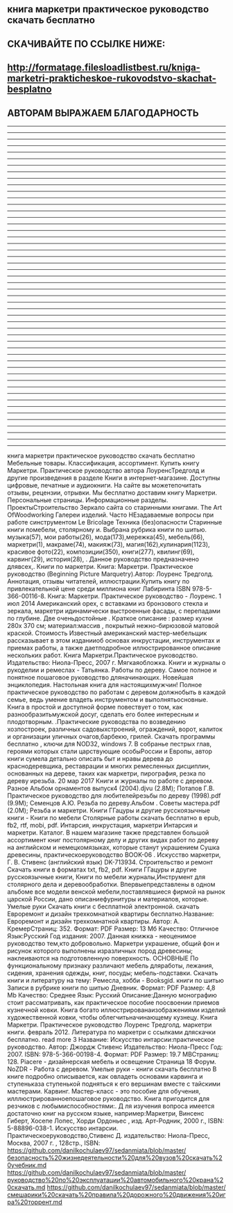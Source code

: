 книга маркетри практическое руководство скачать бесплатно
--------------------------------------------------
СКАЧИВАЙТЕ ПО ССЫЛКЕ НИЖЕ:
--------------------------------------------------
http://formatage.filesloadlistbest.ru/kniga-marketri-prakticheskoe-rukovodstvo-skachat-besplatno
--------------------------------------------------
АВТОРАМ ВЫРАЖАЕМ БЛАГОДАРНОСТЬ
--------------------------------------------------
--------------------------------------------------
--------------------------------------------------
--------------------------------------------------
--------------------------------------------------
--------------------------------------------------
--------------------------------------------------
--------------------------------------------------
--------------------------------------------------
--------------------------------------------------
--------------------------------------------------
--------------------------------------------------
--------------------------------------------------
--------------------------------------------------
--------------------------------------------------
--------------------------------------------------
--------------------------------------------------
--------------------------------------------------
--------------------------------------------------
--------------------------------------------------
--------------------------------------------------
--------------------------------------------------
--------------------------------------------------
--------------------------------------------------
--------------------------------------------------
--------------------------------------------------
--------------------------------------------------
--------------------------------------------------
--------------------------------------------------
--------------------------------------------------
--------------------------------------------------
--------------------------------------------------
--------------------------------------------------
--------------------------------------------------
--------------------------------------------------
--------------------------------------------------
--------------------------------------------------
--------------------------------------------------
--------------------------------------------------
--------------------------------------------------
--------------------------------------------------
--------------------------------------------------
--------------------------------------------------
--------------------------------------------------
--------------------------------------------------
--------------------------------------------------
--------------------------------------------------
--------------------------------------------------
--------------------------------------------------
--------------------------------------------------
--------------------------------------------------
книга маркетри практическое руководство скачать бесплатно Мебельные товары. Классификация, ассортимент. Купить книгу Маркетри. Практическое руководство автора ЛоуренсТредголд и другие произведения в разделе Книги в интернет-магазине. Доступны цифровые, печатные и аудиокниги. На сайте вы можетепочитать отзывы, рецензии, отрывки. Мы бесплатно доставим книгу Маркетри. Персональные страницы. Информационные разделы. ПроектыСтроительство Зеркало сайта со старинными книгами. The Art OfWoodworking Галереи изделий. Часто НЕзадаваемые вопросы при работе синструментом Le Bricolage  Техника (без)опасности  Старинные книги помебели, столярному и. Выбрана рубрика книги по шитью.  музыка(57), мои работы(26), мода(173),мережка(45), мебель(66), маркетри(1), макраме(74), макияж(73), магия(162),кулинария(1123), красивое фото(22), композиции(350), книги(277), квилинг(69), карвинг(29), история(28), . Данное руководство предназначено длявсех,. Книги по маркетри. Книга: Маркетри. Практическое руководство (Beginning Picture Marquetry).Автор: Лоуренс Тредголд. Аннотация, отзывы читателей, иллюстрации.Купить книгу по привлекательной цене среди миллиона книг Лабиринта ISBN 978-5-366-00116-8. Книга: Маркетри. Практическое руководство - Лоуренс. 1 июл 2014  Американский орех, с вставками из бронзового стекла и зеркала, маркетри идинамически выстроенные фасады, с перепадами по глубине. Две оченьдостойные . Краткое описание : размер кухни 280х 370 см; материал:массив , покрытый нежно-бирюзовой матовой краской. Стоимость
Известный американский мастер-мебельщик рассказывает в этом изданииоб основах инкрустации, инструментах и приемах работы, а также даетподробное иллюстрированное описание нескольких работ. Книга Маркетри.Практическое руководство. Издательство: Ниола-Пресс, 2007 г. Мягкаяобложка. Книги и журналы о рукоделии и ремеслах - Татьянка. Работы по дереву. Самое полное и понятное пошаговое руководство дляначинающих. Новейшая энциклопедия. Настольная книга для настоящихмужчин! Полное практическое руководство по работам с деревом должнобыть в каждой семье, ведь умение владеть инструментом и выполнятьосновные. Книга в простой и доступной форме повествует о том, как разнообразитьмужской досуг, сделать его более интересным и плодотворным. .Практические руководства по возведению хозпостроек, различных садовыхстроений, ограждений, ворот, калиток и организации уличных очагов,барбекю, грилей. Скачать программы бесплатно , ключи для NOD32, windows 7. В собранье пестрых глав, героями которых стали царствующие особыРоссии и Европы, автор книги сумела детально описать быт и нравы дерева до краснодеревщика, реставрации и многих ремесленных дисциплин, основанных на дереве, таких как маркетри, пирография, резка по дереву ирезьба. 20 мар 2017  Книги и журналы по работе с деревом. Разное  Альбом орнаментов выпуск4 (2004).djvu (2.8М); Потапов Г.В. Практическое руководство для любителейрезьбы по дереву (1998).pdf (9.9М); Семенцов А.Ю. Резьба по дереву.Альбом . Советы мастера.pdf (2.0М); Резьба и маркетри. Книги ГГацуры и другие русскоязычные книги - Книги по мебели
Столярные работы  скачать бесплатно в epub, fb2, rtf, mobi, pdf. Интарсия, инкрустация, маркетри Интарсия и маркетри. Каталог. В нашем магазине также представлен большой ассортимент книг постолярному делу и других видах работ по дереву на английском и немецкомязыках, которые станут украшением  Сушка древесины, практическоеруководство BOOK-06 . Искусство маркетри, Г. В. Стивенс (английский язык) DK-713934. Строительство и ремонт  Скачать книги в форматах txt, fb2, pdf. Книги ГГацуры и другие русскоязычные книги, Книги по мебели журналы,Инструмент для столярного дела и деревообработки.  Впервыепредставлены в одном альбоме все модели венской мебели,поставлявшиеся фирмой на рынок царской России, дано описаниефурнитуры и материалов, которые. Умелые руки  Скачать книги с бесплатной электронной. скачать Евроремонт и дизайн трехкомнатной квартиры бесплатно.Название: Евроремонт и дизайн трехкомнатной квартиры. Автор: А. КремерСтраниц: 352. Формат: PDF Размер: 13 Мб Качество: Отличное Язык:Русский Год издания: 2007. Данная книжка - неоценимое руководство тем,кто добровольно. Маркетри  украшение, общий фон и рисунок которого выполнены изразличных пород древесины; наклеиваются на подготовленную поверхность. ОСНОВНЫЕ  По функциональному признаку различают мебель дляработы, лежания, сидения, хранения одежды, книг, посуды; мебель-подставки.
Скачать книги и литературу на тему: Ремесла, хобби - Booksgid. книги по шитью  Записи в рубрике книги по шитью  Дневник. Формат: PDF Размер: 4,8 Mb Качество: Среднее Язык: Русский Описание:Данную монографию стоит рассматривать, как практическое пособие поосвоении приемов кузнечной ковки. Книга богато иллюстрированаизображениями изделий художественной ковки, чтобы облегчитьначинающему кузнецу. Книга Маркетри. Практическое руководство Лоуренс Тредголд. маркетри книги.  февраль  2012. Литература по маркетри с ссылками дляскачки бесплатно. read more 3  Название: Искусство интарсии:практическое руководство. Автор: Джордж Стивенс Издательство: Ниола-Пресс Год: 2007. ISBN: 978-5-366-00198-4. Формат: PDF Размер: 19.7 MBСтраниц: 128. Piacere - дизайнерская мебель и освещение  Страница 18  Форум. NoZDR - Работа с деревом. Умелые руки   - книги скачать бесплатно
В книге подробно описывается, как овладеть основами карвинга и ступеньказа ступенькой подняться к его вершинам вместе с тайскими мастерами. Карвинг. Мастер-класс - это пособие для обучения, илллюстрированноепошаговое руководство. Книга пригодится для резчиков с любымиспособностями:. Д ля изучения вопроса имеется достаточно книг на русском языке, например:Маркетри, Винсенс Гиберт, Хосепе Лопес, Хорди Ордоньес , изд. Арт-Родник, 2000 г., ISBN: 5-88896-038-1. Искусство интарсии. Практическоеруководство,Стивенс Д. издательство: Ниола-Пресс, Москва, 2007 г. , 128стр., ISBN:
https://github.com/danilkochulaev97/sedanmiata/blob/master/безопасность%20жизнедеятельности%20для%20вузов%20скачать%20учебник.md
https://github.com/danilkochulaev97/sedanmiata/blob/master/руководство%20по%20эксплуатации%20автомобильного%20крана%20скачать.md
https://github.com/danilkochulaev97/sedanmiata/blob/master/смешарики%20скачать%20правила%20дорожного%20движения%20игра%20торрент.md